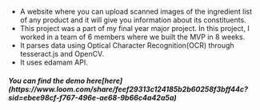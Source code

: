 - A website where you can upload scanned images of the ingredient list of any product and it will give you information about its constituents.
- This project was a part of my final year major project. In this project, I worked in a team of 6 members where we built the MVP in 8 weeks.
- It parses data using Optical Character Recognition(OCR) through tesseract.js and OpenCV.
- It uses edamam API.


<h5>You can find the demo here[here](https://www.loom.com/share/feef29313c124185b2b60258f3bff44c?sid=ebee98cf-f767-496e-ae68-9b66c4a42a5a)</h5>
